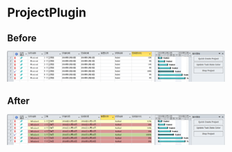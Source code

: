 # ProjectPlugin
## Before  

![](https://raw.githubusercontent.com/XHerbert/ProjectPlugin/master/ProjectAddIn/Images/Original.bmp) 
## After

![](https://raw.githubusercontent.com/XHerbert/ProjectPlugin/master/ProjectAddIn/Images/pluginDealed.bmp) 
